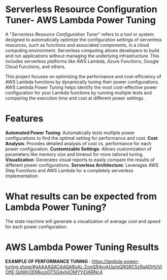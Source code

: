 # Serverless Resource Configuration Tuner- AWS Lambda Power Tuning 

A "*Serverless Resource Configuration Tuner*" refers to a tool or system designed to automatically optimize
the configuration settings of serverless resources, such as functions and associated components, 
in a cloud computing environment. Serverless computing allows developers to build and run applications without managing the underlying infrastructure. 
This includes serverless platforms like AWS Lambda, Azure Functions, Google Cloud Functions, and others.

This project focuses on optimizing the performance and cost-efficiency of AWS Lambda functions by dynamically tuning their power configurations. 
AWS Lambda Power Tuning helps identify the most cost-effective power configuration for your Lambda functions by running multiple tests and comparing the execution time and cost at different power settings.

# Features

**Automated Power Tuning**: Automatically tests multiple power configurations to find the optimal setting for performance and cost.
**Cost Analysis**: Provides detailed analysis of cost vs. performance for each power configuration.
**Customizable Settings**: Allows customization of parameters like memory size and timeout for more tailored tuning.
**Visualization**: Generates visual reports to easily compare the results of different power configurations.
**Serverless Architecture**: Leverages AWS Step Functions and AWS Lambda for a completely serverless implementation.

# What results can be expected from Lambda Power Tuning?
The state machine will generate a visualization of average cost and speed for each power configuration.

# AWS Lambda Power Tuning Results

**EXAMPLE OF PERFORMANCE TUNING** : 
https://lambda-power-tuning.show/#gAAAAQACAAQABsAL;ZooQR4yvkUa/pQRGRC5zRaADHUVjOftE;QdWhOEMkoziDT5Q4xhiIOMYYiDi6RNc4
